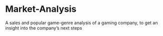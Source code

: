 # Market-Analysis

A sales and popular game-genre analysis of a gaming company, to get an insight into the company’s next steps

